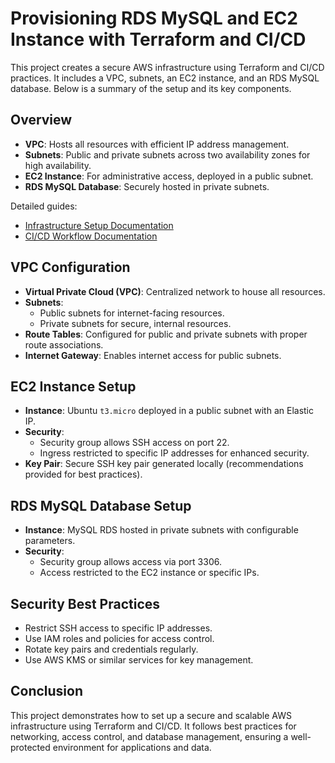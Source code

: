 # Provisioning RDS MySQL and EC2 Instance with Terraform and CI/CD

This project creates a secure AWS infrastructure using Terraform and CI/CD practices. It includes a VPC, subnets, an EC2 instance, and an RDS MySQL database. Below is a summary of the setup and its key components.

## Overview

- **VPC**: Hosts all resources with efficient IP address management.
- **Subnets**: Public and private subnets across two availability zones for high availability.
- **EC2 Instance**: For administrative access, deployed in a public subnet.
- **RDS MySQL Database**: Securely hosted in private subnets.

Detailed guides:
- [Infrastructure Setup Documentation](https://medium.com/@ayolowo9/provisioning-mysql-rds-database-and-ec2-instance-using-terraform-4ed8a42f84e9)
- [CI/CD Workflow Documentation](https://medium.com/@ayolowo9/using-github-actions-to-deploy-terraform-configuration-to-aws-a-ci-cd-workflow-fff3b420ee62)

## VPC Configuration

- **Virtual Private Cloud (VPC)**: Centralized network to house all resources.
- **Subnets**: 
  - Public subnets for internet-facing resources.
  - Private subnets for secure, internal resources.
- **Route Tables**: Configured for public and private subnets with proper route associations.
- **Internet Gateway**: Enables internet access for public subnets.

## EC2 Instance Setup

- **Instance**: Ubuntu `t3.micro` deployed in a public subnet with an Elastic IP.
- **Security**:
  - Security group allows SSH access on port 22.
  - Ingress restricted to specific IP addresses for enhanced security.
- **Key Pair**: Secure SSH key pair generated locally (recommendations provided for best practices).

## RDS MySQL Database Setup

- **Instance**: MySQL RDS hosted in private subnets with configurable parameters.
- **Security**:
  - Security group allows access via port 3306.
  - Access restricted to the EC2 instance or specific IPs.

## Security Best Practices

- Restrict SSH access to specific IP addresses.
- Use IAM roles and policies for access control.
- Rotate key pairs and credentials regularly.
- Use AWS KMS or similar services for key management.

## Conclusion

This project demonstrates how to set up a secure and scalable AWS infrastructure using Terraform and CI/CD. It follows best practices for networking, access control, and database management, ensuring a well-protected environment for applications and data.
